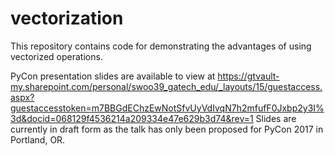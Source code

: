 # vectorization

This repository contains code for demonstrating the advantages of using vectorized operations.

PyCon presentation slides are available to view at https://gtvault-my.sharepoint.com/personal/swoo39_gatech_edu/_layouts/15/guestaccess.aspx?guestaccesstoken=m7BBGdEChzEwNotSfvUyVdIvqN7h2mfufF0Jxbp2y3I%3d&docid=068129f4536214a209334e47e629b3d74&rev=1
Slides are currently in draft form as the talk has only been proposed for PyCon 2017 in Portland, OR.
